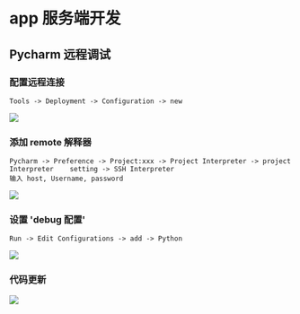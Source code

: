# app 服务端开发

## Pycharm 远程调试


### 配置远程连接

```pytho
Tools -> Deployment -> Configuration -> new
```
![](https://i.imgur.com/jcpA6pu.jpg)


### 添加 remote 解释器

```
Pycharm -> Preference -> Project:xxx -> Project Interpreter -> project Interpreter    setting -> SSH Interpreter
输入 host, Username, password
```
![](https://i.imgur.com/N6T4qWM.jpg)



### 设置 'debug 配置'
```
Run -> Edit Configurations -> add -> Python
```
![](https://i.imgur.com/7qm4jXD.jpg)


### 代码更新
![](https://i.imgur.com/7gWe2jf.jpg)


